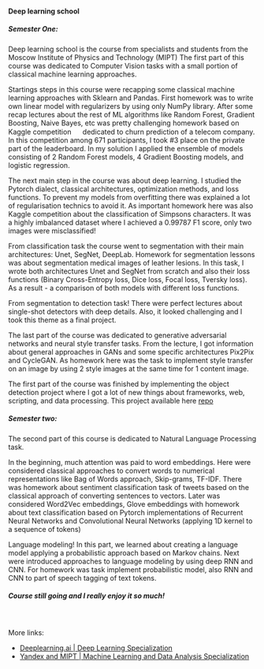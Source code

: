 #### Deep learning school

##### Semester One:
Deep learning school is the course from specialists and students from the Moscow Institute of Physics and Technology (MIPT)
The first part of this course was dedicated to Computer Vision tasks with a small portion of classical machine learning approaches.

Startings steps in this course were recapping some classical machine learning approaches with Sklearn and Pandas.
First homework was to write own linear model with regularizers by using only NumPy library.
After some recap lectures about the rest of ML algorithms like Random Forest, Gradient Boosting, Naive Bayes, etc was pretty challenging homework based on Kaggle
competition
 <img src="https://user-images.githubusercontent.com/64522272/111849264-d5401f80-8915-11eb-96ad-3d822001deee.png" width="15">
dedicated to churn prediction of a telecom company. In this competition among 671 participants, I took #3 place on the private part of the leaderboard.
In my solution I applied the ensemble of models consisting of 2 Random Forest models, 4 Gradient Boosting models, and logistic regression.
 
The next main step in the course was about deep learning. I studied the Pytorch dialect, classical architectures, optimization methods, and loss functions.
To prevent my models from overfitting there was explained a lot of regularisation technics to avoid it. As important homework here was also Kaggle competition
about the classification of Simpsons characters. It was a highly imbalanced dataset where I achieved a 0.99787 F1 score, only two images were misclassified!
 
From classification task the course went to segmentation with their main architectures: Unet, SegNet, DeepLab. Homework for segmentation lessons was about segmentation
medical images of leather lesions. In this task, I wrote both architectures Unet and SegNet from scratch and also their loss functions (Binary Cross-Entropy loss, 
Dice loss, Focal loss, Tversky loss). As a result - a comparison of both models with different loss functions.

From segmentation to detection task! There were perfect lectures about single-shot detectors with deep details. Also, it looked challenging and I took this theme
as a final project.

The last part of the course was dedicated to generative adversarial networks and neural style transfer tasks. From the lecture, I got information about general approaches in GANs
and some specific architectures Pix2Pix and CycleGAN. As homework here was the task to implement style transfer on an image by using 2 style images at the same time for 1 content image.

The first part of the course was finished by implementing the object detection project where I got a lot of new things about frameworks, web, scripting,
and data processing. This project available here [repo](https://github.com/ShumilinDmA/Object_detection_pet)

##### Semester two:
The second part of this course is dedicated to Natural Language Processing task.

In the beginning, much attention was paid to word embeddings. Here were considered classical approaches to convert words to numerical representations like
Bag of Words approach, Skip-grams, TF-IDF. There was homework about sentiment classification task of tweets based on the classical approach of converting
sentences to vectors. Later was considered Word2Vec embeddings, Glove embeddings with homework about text classification based on Pytorch implementations
of Recurrent Neural Networks and Convolutional Neural Networks (applying 1D kernel to a sequence of tokens)

Language modeling! In this part, we learned about creating a language model applying a probabilistic approach based on Markov chains. Next were introduced
approaches to language modeling by using deep RNN and CNN. For homework was task implement probabilistic model, also RNN and CNN to part of speech tagging
of text tokens.
##### Course still going and I really enjoy it so much! 

<br/><br>
More links:
* [Deeplearning.ai | Deep Learning Specialization]()
* [Yandex and MIPT | Machine Learning and Data Analysis Specialization]()
